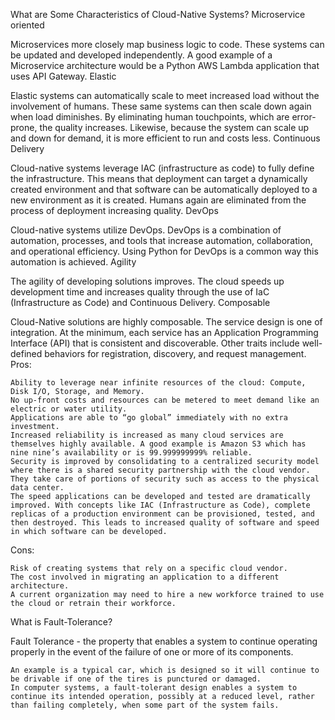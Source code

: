 What are Some Characteristics of Cloud-Native Systems?
Microservice oriented

Microservices more closely map business logic to code. These systems can be updated and developed independently. A good example of a Microservice architecture would be a Python AWS Lambda application that uses API Gateway.
Elastic

Elastic systems can automatically scale to meet increased load without the involvement of humans. These same systems can then scale down again when load diminishes. By eliminating human touchpoints, which are error-prone, the quality increases. Likewise, because the system can scale up and down for demand, it is more efficient to run and costs less.
Continuous Delivery

Cloud-native systems leverage IAC (infrastructure as code) to fully define the infrastructure. This means that deployment can target a dynamically created environment and that software can be automatically deployed to a new environment as it is created. Humans again are eliminated from the process of deployment increasing quality.
DevOps

Cloud-native systems utilize DevOps. DevOps is a combination of automation, processes, and tools that increase automation, collaboration, and operational efficiency. Using Python for DevOps is a common way this automation is achieved.
Agility

The agility of developing solutions improves. The cloud speeds up development time and increases quality through the use of IaC (Infrastructure as Code) and Continuous Delivery.
Composable

Cloud-Native solutions are highly composable. The service design is one of integration. At the minimum, each service has an Application Programming Interface (API) that is consistent and discoverable. Other traits include well-defined behaviors for registration, discovery, and request management.
Pros:

    Ability to leverage near infinite resources of the cloud: Compute, Disk I/O, Storage, and Memory.
    No up-front costs and resources can be metered to meet demand like an electric or water utility.
    Applications are able to “go global” immediately with no extra investment.
    Increased reliability is increased as many cloud services are themselves highly available. A good example is Amazon S3 which has nine nine’s availability or is 99.999999999% reliable.
    Security is improved by consolidating to a centralized security model where there is a shared security partnership with the cloud vendor. They take care of portions of security such as access to the physical data center.
    The speed applications can be developed and tested are dramatically improved. With concepts like IAC (Infrastructure as Code), complete replicas of a production environment can be provisioned, tested, and then destroyed. This leads to increased quality of software and speed in which software can be developed.

Cons:

    Risk of creating systems that rely on a specific cloud vendor.
    The cost involved in migrating an application to a different architecture.
    A current organization may need to hire a new workforce trained to use the cloud or retrain their workforce.

What is Fault-Tolerance?

Fault Tolerance - the property that enables a system to continue operating properly in the event of the failure of one or more of its components.

    An example is a typical car, which is designed so it will continue to be drivable if one of the tires is punctured or damaged.
    In computer systems, a fault-tolerant design enables a system to continue its intended operation, possibly at a reduced level, rather than failing completely, when some part of the system fails.

